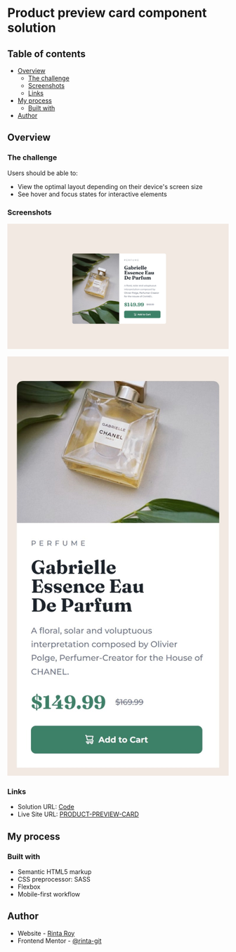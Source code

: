 # Product preview card component solution

## Table of contents

- [Overview](#overview)
  - [The challenge](#the-challenge)
  - [Screenshots](#screenshots)
  - [Links](#links)
- [My process](#my-process)
  - [Built with](#built-with)
- [Author](#author)

## Overview

### The challenge

Users should be able to:

- View the optimal layout depending on their device's screen size
- See hover and focus states for interactive elements

### Screenshots

![Desktop View](./screenshorts/desktop.jpeg)

![Mobile View](./screenshorts/mobile.jpeg)

### Links

- Solution URL: [Code](https://your-solution-url.com)
- Live Site URL: [PRODUCT-PREVIEW-CARD](https://your-live-site-url.com)

## My process

### Built with

- Semantic HTML5 markup
- CSS preprocessor: SASS
- Flexbox
- Mobile-first workflow

## Author

- Website - [Rinta Roy](https://www.linkedin.com/in/rinta-roy)
- Frontend Mentor - [@rinta-git](https://www.frontendmentor.io/profile/rinta-git)
